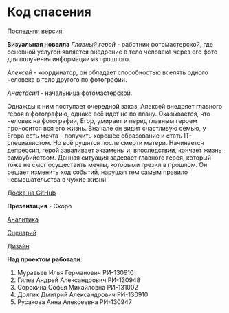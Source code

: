 # Код спасения

[Последняя версия](https://drive.google.com/drive/folders/1shrmJk2LanAPCZ0hhjVne3oegWYhJeEG?usp=sharing)

__Визуальная новелла__
_Главный герой_ - работник фотомастерской, где основной услугой является внедрение в тело человека через его фото для получения информации из прошлого.

_Алексей_ - координатор, он обладает способностью вселять одного человека в тело другого по фотографии.

_Анастасия_ - начальница фотомастерской.

Однажды к ним поступает очередной заказ, Алексей внедряет главного героя в фотографию, однако всё идет не по плану. Оказывается, что человек на фотографии, Егор, умирает и перед главным героем проносится вся его жизнь. Вначале он видит счастливую семью, у Егора есть мечта - получить хорошее образование и стать IT-специалистом. Но всё рушится после смерти матери. Начинается депрессия, герой заваливает экзамены и, впоследствии, кончает жизнь самоубийством. Данная ситуация задевает главного героя, который тоже не смог осуществить мечты, которыми грезил в прошлом. Он решает изменить ход событий, нарушая тем самым правило невмешательства в чужие жизни.

[Доска на GitHub](https://github.com/users/sam7ra1/projects/4/views/1)

__Презентация__ - Скоро

[Аналитика](https://drive.google.com/drive/folders/1GlggmEH_au1z_ibJWnjOS4-Y4tFX4lFj)

[Сценарий](https://docs.google.com/document/d/1POFdYKX7C_W7F4vT5KBjweXhjSZ3a5zT_Jg5CbnN9a8/edit#heading=h.vdmxqhiurjos)

[Дизайн](https://drive.google.com/drive/folders/1CayWMznZuQrhZRW0t0SgxrIUbYFDFbgq?usp=sharing)

__Над проектом работали__:
1. Муравьев Илья Германович РИ-130910
2. Гилев Андрей Александрович РИ-130948
3. Сорокина Софья Михайловна РИ-131002
4. Долгих Дмитрий Александрович РИ-130910
5. Русакова Анна Алексеевна РИ-130947
